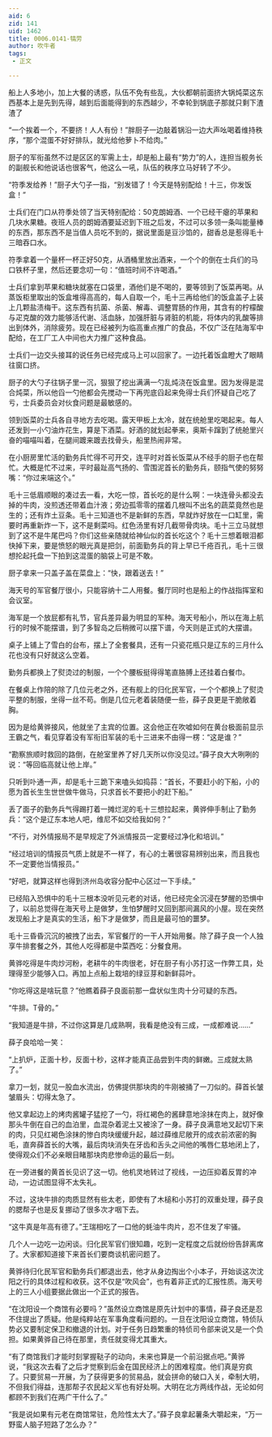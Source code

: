```yaml
---
aid: 6
zid: 141
uid: 1462
title: 0006.0141-犒劳
author: 吹牛者
tags: 
 - 正文

---
```




  船上人多地小，加上大餐的诱惑，队伍不免有些乱，大伙都朝前面挤大锅炖菜这东西基本上是先到先得，越到后面能得到的东西越少，不幸轮到锅底子那就只剩下渣渣了

  “一个挨着一个，不要挤！人人有份！”胖厨子一边敲着锅沿一边大声吆喝着维持秩序，“那个混蛋不好好排队，就光给他萝卜不给肉。”

  厨子的军衔虽然不过是区区的军需上士，却是船上最有“势力”的人，连担当舰务长的副舰长和他说话也很客气，他这么一吼，队伍的秩序立马好转了不少。

  “符季发给养！”厨子大勺子一指，“别发错了！今天是特别配给！十三，你发饭盒！”

  士兵们在门口从符季处领了当天特别配给：50克朗姆酒、一个已经干瘪的苹果和几块水果糖。夜班人员的朗姆酒要延迟到下班之后发，不过可以多领一条叫能量棒的东西，那东西不是当值人员吃不到的，据说里面是豆沙馅的，甜香总是惹得毛十三暗吞口水。

  符季拿着一个量杯一杯正好50克，从酒桶里放出酒来，一个个的倒在士兵们的马口铁杯子里，然后还要念叨一句：“值班时间不许喝酒。”

  士兵们拿到苹果和糖块就塞在口袋里，酒他们是不喝的，要等领到了饭菜再喝。从蒸饭柜里取出的饭盒堆得高高的，每人自取一个，毛十三再给他们的饭盒盖子上装上几颗盐渍梅干。这东西有抗菌、杀菌、解毒、调整胃肠的作用，其含有的柠檬酸与疋克酸的效力能够活代谢、活血脉，加强肝脏与肾脏的机能，将体内的乳酸等排出到体外，消除疲劳。现在已经被列为临高重点推广的食品，不仅广泛在陆海军中配给，在工厂工人中间也大力推广这种食品。

  士兵们一边交头接耳的说任务已经完成马上可以回家了。一边托着饭盒瞪大了眼睛往窗口挤。

  厨子的大勺子往锅子里一沉，狠狠了挖出满满一勺乱炖浇在饭盒里。因为发得是混合炖菜，所以他舀一勺他都会先搅动一下再兜底舀起来免得士兵们怀疑自己吃了亏，士兵委员会对伙食问题是最敏感的。

  领到饭菜的士兵各自寻地方去吃喝。露天甲板上太冷，就在统舱里吃喝起来。每人还发到一小勺油炸花生，算是下酒菜。好酒的就划起拳来，奥斯卡蹿到了统舱里兴奋的喵喵叫着，在腿间踱来踱去找骨头，船里热闹非常。

  在小厨房里忙活的勤务兵忙得不可开交，连平时对首长饭菜从不经手的厨子也在帮忙。大概是忙不过来，平时最趾高气扬的、雪围泥首长的勤务兵，颐指气使的努努嘴：“你过来端这个。”

  毛十三低眉顺眼的凑过去一看，大吃一惊，首长吃的是什么啊：一块连骨头都没去掉的牛肉，没煎透还带着血汁液；旁边孤零零的摆着几根叫不出名的蔬菜竟然也是生的；还有炸土豆条。毛十三知道也不是新鲜的东西，早就炸好放在一口缸里，需要时再重新炸一下，这不是剩菜吗。红色汤里有好几截带骨肉块。毛十三立马就想到了这不是牛尾巴吗？你们这些亲随就给神仙似的首长吃这个？毛十三想着眼泪都快掉下来，要是愤怒的眼光真是把剑，前面勤务兵的背上早已千疮百孔，毛十三很想抡起托盘一下拍到这混蛋的脑袋上可是不敢。

  厨子拿来一只盖子盖在菜盘上：“快，跟着送去！”

  海天号的军官餐厅很小，只能容纳十二人用餐。餐厅同时也是船上的作战指挥室和会议室。

  海军是一个放屁都有礼节，官兵差异最为明显的军种。海天号船小，所以在海上航行的时候不能摆谱，到了多智岛之后稍微可以摆下谱，今天则是正式的大摆谱。

  桌子上铺上了雪白的台布，摆上了全套餐具，还有一只瓷花瓶只是辽东的三月什么花也没有只好就这么空着。

  勤务兵都换上了熨烫过的制服，一个个腰板挺得得笔直胳膊上还挂着白餐巾。

  在餐桌上作陪的除了几位元老之外，还有舰上的归化民军官，一个个都换上了熨烫平整的制服，坐得一丝不苟。倒是几位元老着装随便一些，薛子良更是干脆敞着胸。

  因为是给黄骅接风，他就坐了主宾的位置。这会他正在吹嘘如何在黄台极面前显示王霸之气，看见穿着没有军衔旧军装的毛十三进来不由得一楞：“这是谁？”

  “勘察旅顺时救回的路倒，在舱室里养了好几天所以你没见过。”薛子良大大咧咧的说：“等回临高就让他上岸。”

  只听到卟通一声，却是毛十三跪下来嗑头如捣蒜：“首长，不要赶小的下船，小的愿为首长生生世世做牛做马，只求首长不要把小的赶下船。”

  丢了面子的勤务兵气得踢打着一摊烂泥的毛十三想拉起来，黄骅伸手制止了勤务兵：“这个是辽东本地人吧，维尼不如交给我如何？”

  “不行，对外情报局不是早规定了外派情报员一定要经过净化和培训。”

  “经过培训的情报员气质上就是不一样了，有心的土著很容易辨别出来，而且我也不一定要他当情报员。”

  “好吧，就算这样也得到济州岛收容分配中心区过一下手续。”

  已经陷入恐惧中的毛十三根本没听见元老的对话，他已经完全沉浸在梦醒的恐惧中了，以前总觉得在海天号上是做梦，生怕梦醒时又回到那间漏风的小屋。现在突然发现船上才是真实的生活，船下才是做梦，而且是最可怕的噩梦。

  毛十三昏昏沉沉的被拽了出去，军官餐厅的一干人开始用餐。除了薛子良一个人独享牛排套餐之外，其他人吃得都是中菜西吃：分餐食用。

  黄骅吃得是牛肉炒河粉，老耕牛的牛肉很老，好在厨子有小苏打这一作弊工具，处理得至少能够入口。再加上点船上栽培的绿豆芽和新鲜蒜叶。

  “你吃得这是啥玩意？”他瞧着薛子良面前那一盘状似生肉十分可疑的东西。

  “牛排。T骨的。”

  “我知道是牛排，不过你这算是几成熟啊，我看是绝没有三成，一成都难说……”

  薛子良哈哈一笑：

  “上扒炉，正面十秒，反面十秒，这样才能真正品尝到牛肉的鲜嫩。三成就太熟了。”

  拿刀一划，就见一股血水流出，仿佛提供那块肉的牛刚被捅了一刀似的。薛首长皱皱眉头：切得太急了。

  他又拿起边上的烤肉酱罐子猛挖了一勺，将红褐色的酱肆意地涂抹在肉上，就好像那头牛倒在自己的血泊里，血混杂着泥土又被涂了一身。薛子良满意地叉起切下来的肉，只见红褐色涂抹的惨白肉块缓缓升起，越过薛维尼敞开的成衣前浓密的胸毛，直奔薛首长的大嘴，最后肉块消失在牙齿和舌头之间他的嘴唇仁慈地闭上了，使得观众们不必亲眼目睹那块肉悲惨命运的最后一刻。

  在一旁进餐的黄首长见识了这一切。他机灵地转过了视线，一边压抑着反胃的冲动，一边试图显得不太失礼。

  不过，这块牛排的肉质显然有些太老，即使有了木槌和小苏打的双重处理，薛子良的腮帮子也是反复挪动了很多次才咽下去。

  “这牛真是年高有德了。”王瑞相吃了一口他的蚝油牛肉片，忍不住发了牢骚。

  几个人一边吃一边闲谈。归化民军官们很知趣，吃到一定程度之后就纷纷告辞离席了。大家都知道接下来首长们要商谈机密问题了。

  黄骅待归化民军官和勤务兵们都退出去，他才从身边掏出个小本子，开始谈这次沈阳之行的具体过程和收获。这不仅是“吹风会”，也有着非正式的汇报性质。海天号上的三人小组要据此做出一个正式的报告。

  “在沈阳设一个商馆有必要吗？”虽然设立商馆是原先计划中的事情，薛子良还是忍不住提出了质疑。他是纯粹站在军事角度看问题的。一旦在沈阳设立商馆，特侦队势必又要制定保卫和撤退的计划。对于任务日趋繁重的特侦司令部来说又是一个负担。如果黄骅自己待在那里，责任就变得尤其重大。

  “有了商馆我们才能时刻掌握鞑子的动向，未来也算是一个前沿据点吧。”黄骅说，“我这次去看了之后才觉察到后金在国民经济上的困难程度。他们真是穷疯了。只要贸易一开展，为了获得更多的贸易品，就会拼命的破口入关，牵制大明，不但我们得益，连那帮子农民起义军也有好处啊。大明在北方两线作战，无论如何都顾不到我们在两广干什么了。”

  “我是说如果有元老在商馆常驻，危险性太大了。”薛子良拿起薯条大嚼起来，“万一野蛮人脑子短路了怎么办？”


